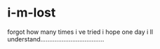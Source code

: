 # i-m-lost
forgot how many times i ve tried
i hope one day i ll understand....................................
